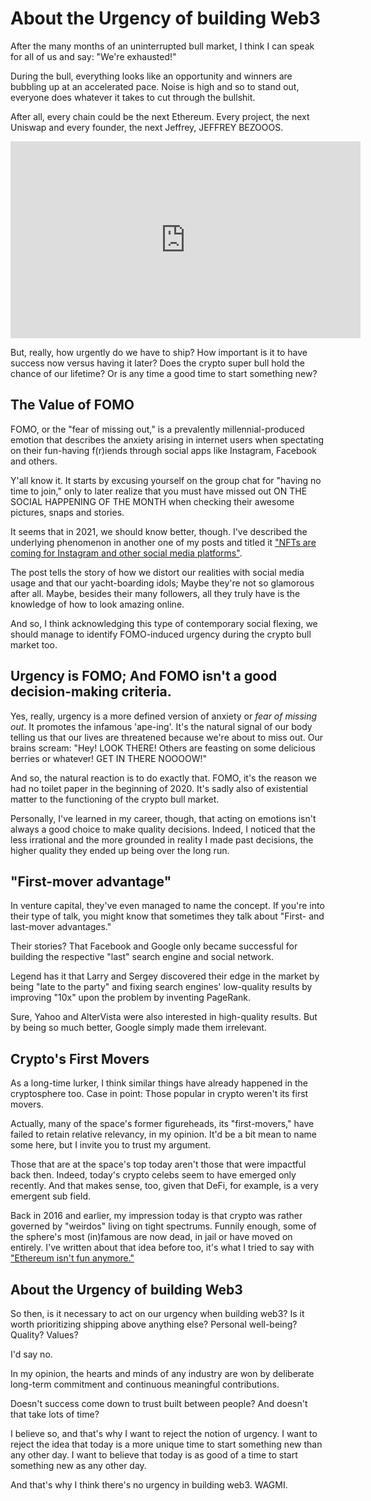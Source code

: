 # About the Urgency of building Web3

After the many months of an uninterrupted bull market, I think I can speak for
all of us and say: "We're exhausted!"

During the bull, everything looks like an opportunity and winners are bubbling
up at an accelerated pace. Noise is high and so to stand out, everyone does
whatever it takes to cut through the bullshit.

After all, every chain could be the next Ethereum. Every project, the next
Uniswap and every founder, the next Jeffrey, JEFFREY BEZOOOS.

<iframe width="560" height="315" src="https://www.youtube.com/embed/lI5w2QwdYik" title="YouTube video player" frameborder="0" allow="accelerometer; autoplay; clipboard-write; encrypted-media; gyroscope; picture-in-picture" allowfullscreen></iframe>

But, really, how urgently do we have to ship? How important is it to have
success now versus having it later? Does the crypto super bull hold the chance
of our lifetime? Or is any time a good time to start something new?

## The Value of FOMO

FOMO, or the "fear of missing out," is a prevalently millennial-produced
emotion that describes the anxiety arising in internet users when spectating on
their fun-having f(r)iends through social apps like Instagram, Facebook and
others.

Y'all know it. It starts by excusing yourself on the group chat for "having no
time to join," only to later realize that you must have missed out ON THE
SOCIAL HAPPENING OF THE MONTH when checking their awesome pictures, snaps and
stories.

It seems that in 2021, we should know better, though. I've described the
underlying phenomenon in another one of my posts and titled it ["NFTs are
coming for Instagram and other social media
platforms"](https://timdaub.github.io/2021/07/21/nfts-are-coming-for-instagram/).

The post tells the story of how we distort our realities with social media
usage and that our yacht-boarding idols; Maybe they're not so glamorous after
all. Maybe, besides their many followers, all they truly have is the knowledge
of how to look amazing online.

And so, I think acknowledging this type of contemporary social flexing, we
should manage to identify FOMO-induced urgency during the crypto bull market
too.

## Urgency is FOMO; And FOMO isn't a good decision-making criteria.

Yes, really, urgency is a more defined version of anxiety or _fear of missing
out_. It promotes the infamous 'ape-ing'. It's the natural signal of our body
telling us that our lives are threatened because we're about to miss out. Our
brains scream: "Hey! LOOK THERE! Others are feasting on some delicious berries
or whatever! GET IN THERE NOOOOW!"

And so, the natural reaction is to do exactly that. FOMO, it's the reason we had
no toilet paper in the beginning of 2020. It's sadly also of existential matter
to the functioning of the crypto bull market.

Personally, I've learned in my career, though, that acting on emotions isn't
always a good choice to make quality decisions. Indeed, I noticed that the less
irrational and the more grounded in reality I made past decisions, the higher
quality they ended up being over the long run.

## "First-mover advantage"

In venture capital, they've even managed to name the concept. If you're into
their type of talk, you might know that sometimes they talk about "First- and
last-mover advantages."

Their stories? That Facebook and Google only became successful for building the
respective "last" search engine and social network.

Legend has it that Larry and Sergey discovered their edge in the market by
being "late to the party" and fixing search engines' low-quality results by
improving "10x" upon the problem by inventing PageRank.

Sure, Yahoo and AlterVista were also interested in high-quality results. But by
being so much better, Google simply made them irrelevant.

## Crypto's First Movers

As a long-time lurker, I think similar things have already happened in the
cryptosphere too. Case in point: Those popular in crypto weren't its first
movers.

Actually, many of the space's former figureheads, its "first-movers," have
failed to retain relative relevancy, in my opinion. It'd be a bit mean to name
some here, but I invite you to trust my argument.

Those that are at the space's top today aren't those that were impactful back
then. Indeed, today's crypto celebs seem to have emerged only recently. And
that makes sense, too, given that DeFi, for example, is a very emergent sub
field.

Back in 2016 and earlier, my impression today is that crypto was rather
governed by "weirdos" living on tight spectrums. Funnily enough, some of the
sphere's most (in)famous are now dead, in jail or have moved on entirely. I've
written about that idea before too, it's what I tried to say with ["Ethereum
isn't fun
anymore."](https://timdaub.github.io/2021/02/22/ethereum-isnt-fun-anymore/)

## About the Urgency of building Web3

So then, is it necessary to act on our urgency when building web3? Is it worth
prioritizing shipping above anything else? Personal well-being? Quality?
Values?

I'd say no.

In my opinion, the hearts and minds of any industry are won by deliberate
long-term commitment and continuous meaningful contributions.

Doesn't success come down to trust built between people? And doesn't that take
lots of time?

I believe so, and that's why I want to reject the notion of urgency. I want to
reject the idea that today is a more unique time to start something new than
any other day. I want to believe that today is as good of a time to start
something new as any other day.

And that's why I think there's no urgency in building web3. WAGMI.
